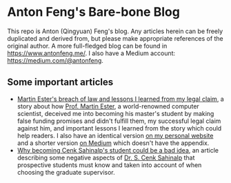 # Anton Feng's Bare-bone Blog
This repo is Anton (Qingyuan) Feng's blog. Any articles herein can be freely duplicated and derived from, but please make appropriate references of the original author. A more full-fledged blog can be found in https://www.antonfeng.me/. I also have a Medium account: https://medium.com/@antonfeng.

## Some important articles
- [Martin Ester's breach of law and lessons I learned from my legal claim](https://github.com/simonfqy/bare_bone_blog/blob/main/About%20Martin%20Ester%20and%20Academia/Martin%20Ester's%20breach%20of%20law%20and%20lessons%20I%20learned%20from%20my%20legal%20claim.md), a story about how [Prof. Martin Ester](https://en.wikipedia.org/wiki/Martin_Ester), a world-renowned computer scientist, deceived me into becoming his master's student by making false funding promises and didn't fulfill them, my successful legal claim against him, and important lessons I learned from the story which could help readers. I also have an identical version [on my personal website](https://www.antonfeng.me/martin-esters-breach-of-law-and-lessons-i-learned) and a shorter version [on Medium](https://antonfeng.medium.com/martin-esters-breach-of-law-and-lessons-i-learned-from-my-legal-claim-7fdc964e8500?source=friends_link&sk=a0e0f646d00f85686031fd29623badaa) which doesn't have the appendix.
- [Why becoming Cenk Sahinalp's student could be a bad idea](https://github.com/simonfqy/bare_bone_blog/blob/main/About%20Martin%20Ester%20and%20Academia/Why%20becoming%20Cenk%20Sahinalp's%20student%20could%20be%20a%20bad%20idea.md), an article describing some negative aspects of [Dr. S. Cenk Sahinalp](https://ccr.cancer.gov/staff-directory/s-cenk-sahinalp) that prospective students must know and taken into account of when choosing the graduate supervisor.
